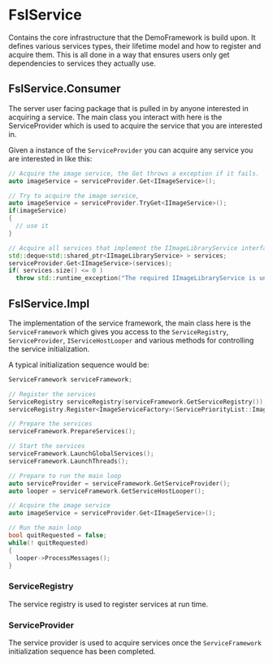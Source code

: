 ﻿# FslService

Contains the core infrastructure that the DemoFramework is build upon.
It defines various services types, their lifetime model and how to register and acquire them.
This is all done in a way that ensures users only get dependencies to services they actually use.

## FslService.Consumer

The server user facing package that is pulled in by anyone interested in acquiring a service.
The main class you interact with here is the ServiceProvider which is used to acquire the service that you are interested in.

Given a instance of the `ServiceProvider` you can acquire any service you are interested in like this:

```C++
// Acquire the image service, the Get throws a exception if it fails.
auto imageService = serviceProvider.Get<IImageService>();

// Try to acquire the image service,
auto imageService = serviceProvider.TryGet<IImageService>();
if(imageService)
{
  // use it
}

// Acquire all services that implement the IImageLibraryService interface
std::deque<std::shared_ptr<IImageLibraryService> > services;
serviceProvider.Get<IImageService>(services);
if( services.size() <= 0 )
  throw std::runtime_exception("The required IImageLibraryService is unavailable");

```

## FslService.Impl

The implementation of the service framework, the main class here is the `ServiceFramework` which gives you access to the `ServiceRegistry`,
`ServiceProvider`, `IServiceHostLooper` and various methods for controlling the service initialization.

A typical initialization sequence would be:

```C++
ServiceFramework serviceFramework;

// Register the services
ServiceRegistry serviceRegistry(serviceFramework.GetServiceRegistry());
serviceRegistry.Register<ImageServiceFactory>(ServicePriorityList::ImageService());

// Prepare the services
serviceFramework.PrepareServices();

// Start the services
serviceFramework.LaunchGlobalServices();
serviceFramework.LaunchThreads();

// Prepare to run the main loop
auto serviceProvider = serviceFramework.GetServiceProvider();
auto looper = serviceFramework.GetServiceHostLooper();

// Acquire the image service
auto imageService = serviceProvider.Get<IImageService>();

// Run the main loop
bool quitRequested = false;
while(! quitRequested)
{
  looper->ProcessMessages();
}
```

### ServiceRegistry

The service registry is used to register services at run time.

### ServiceProvider

The service provider is used to acquire services once the `ServiceFramework` initialization sequence has been completed.
